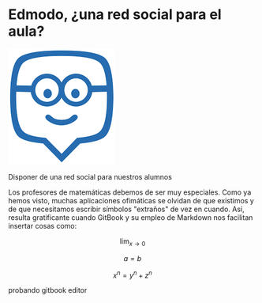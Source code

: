 # Edmodo, ¿una red social para el aula?

![](/assets/edmodo.png)

Disponer de una red social para nuestros alumnos

Los profesores de matemáticas debemos de ser muy especiales. Como ya hemos visto, muchas aplicaciones ofimáticas se olvidan de que existimos y de que necesitamos escribir símbolos "extraños" de vez en cuando. Así, resulta gratificante cuando GitBook y su empleo de Markdown nos facilitan insertar cosas como:


$$
 \lim_{x\to 0}
$$


$$a=b$$

$$x^n=y^n+z^n$$

probando gitbook editor

